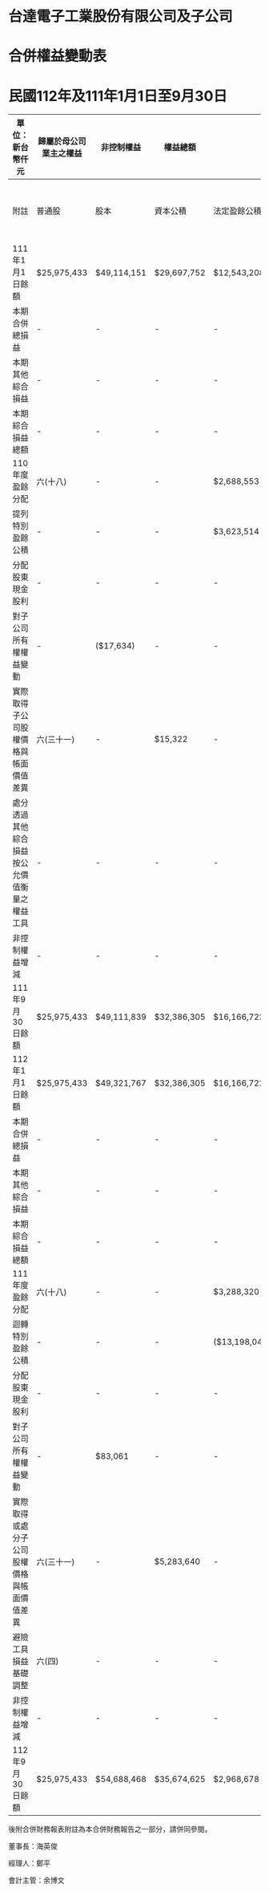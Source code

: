 # 台達電子工業股份有限公司及子公司

# 合併權益變動表

# 民國112年及111年1月1日至9月30日

|單位：新台幣仟元|歸屬於母公司業主之權益|非控制權益|權益總額| | | | | | | | | |
|---|---|---|---|---|---|---|---|---|---|---|---|---|
|附註|普通股|股本|資本公積|法定盈餘公積|特別盈餘公積|未分配盈餘|透過其他綜合損益按公允價值衡量之金融資產未實現損益|國外營運機構財務報表換算之兌換差額|損益|損益總計|非控制權益|權益總額|
|111年1月1日餘額|$25,975,433|$49,114,151|$29,697,752|$12,543,208|$53,622,701|($15,520,287)|($776,353)|$129,917|$154,786,522|$31,338,136|$186,124,658| |
|本期合併總損益|-|-|-|-|$24,755,470|-|-|-|$24,755,470|$3,138,612|$27,894,082| |
|本期其他綜合損益|-|-|-|-|$251,536|$16,458,210|$18,719|-|$16,728,465|$3,611,090|$20,339,555| |
|本期綜合損益總額|-|-|-|-|$25,007,006|$16,458,210|$18,719|-|$41,483,935|$6,749,702|$48,233,637| |
|110年度盈餘分配|六(十八)|-|-|$2,688,553|-|($2,688,553)|-|-|-|-|-| |
|提列特別盈餘公積|-|-|-|$3,623,514|($3,623,514)|-|-|-|-|-|-| |
|分配股東現金股利|-|-|-|-|($14,286,479)|-|-|-|($14,286,479)|-|($14,286,479)| |
|對子公司所有權權益變動|-|($17,634)|-|-|($643)|-|-|-|($18,277)|-|($18,277)| |
|實際取得子公司股權價格與帳面價值差異|六(三十一)|-|$15,322|-|-|-|-|-|$15,322|($125,504)|($110,182)| |
|處分透過其他綜合損益按公允價值衡量之權益工具|-|-|-|-|$8,492|-|($8,492)|-|-|-|-| |
|非控制權益增減|-|-|-|-|-|-|-|-|($708,491)|($708,491)| | |
|111年9月30日餘額|$25,975,433|$49,111,839|$32,386,305|$16,166,722|$58,039,010|$937,923|($766,126)|$129,917|$181,981,023|$37,253,843|$219,234,866| |
|112年1月1日餘額|$25,975,433|$49,321,767|$32,386,305|$16,166,722|$65,907,358|($2,530,216)|($568,379)|$129,917|$186,788,907|$38,578,278|$225,367,185| |
|本期合併總損益|-|-|-|-|$24,419,495|-|-|-|$24,419,495|$4,104,523|$28,524,018| |
|本期其他綜合損益|-|-|-|-|$18,364|$6,232,146|$194,809|($170,271)|$6,275,048|$1,246,841|$7,521,889| |
|本期綜合損益總額|-|-|-|-|$24,437,859|$6,232,146|$194,809|($170,271)|$30,694,543|$5,351,364|$36,045,907| |
|111年度盈餘分配|六(十八)|-|-|$3,288,320|-|($3,288,320)|-|-|-|-|-| |
|迴轉特別盈餘公積|-|-|-|($13,198,044)|$13,198,044|-|-|-|-|-|-| |
|分配股東現金股利|-|-|-|-|($25,559,802)|-|-|-|($25,559,802)|-|($25,559,802)| |
|對子公司所有權權益變動|-|$83,061|-|-|-|-|-|-|$83,061|-|$83,061| |
|實際取得或處分子公司股權價格與帳面價值差異|六(三十一)|-|$5,283,640|-|($507)|$38,742|-|-|$5,321,875|$451,901|$5,773,776| |
|避險工具損益基礎調整|六(四)|-|-|-|-|-|-|$154,640|$154,640|-|$154,640| |
|非控制權益增減|-|-|-|-|-|-|-|-|($1,269,640)|($1,269,640)| | |
|112年9月30日餘額|$25,975,433|$54,688,468|$35,674,625|$2,968,678|$74,694,632|$3,740,672|($373,570)|$114,286|$197,483,224|$43,111,903|$240,595,127| |

後附合併財務報表附註為本合併財務報告之一部分，請併同參閱。

董事長：海英俊

經理人：鄭平

會計主管：余博文